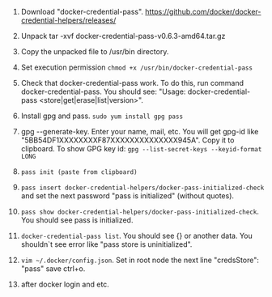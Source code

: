 1. Download "docker-credential-pass". https://github.com/docker/docker-credential-helpers/releases/

2. Unpack tar -xvf docker-credential-pass-v0.6.3-amd64.tar.gz

3. Copy the unpacked file to /usr/bin directory.

4. Set execution permission `chmod +x /usr/bin/docker-credential-pass` 

5. Check that docker-credential-pass work. To do this, run command docker-credential-pass. You should see: "Usage: docker-credential-pass <store|get|erase|list|version>".

6. Install gpg and pass. `sudo yum install gpg pass`

7. gpg --generate-key. Enter your name, mail, etc. You will get gpg-id like "5BB54DF1XXXXXXXXF87XXXXXXXXXXXXXX945A". Copy it to clipboard. To show GPG key id: `gpg --list-secret-keys --keyid-format LONG`

8. `pass init (paste from clipboard)`

9. `pass insert docker-credential-helpers/docker-pass-initialized-check` and set the next password "pass is initialized" (without quotes).

10. `pass show docker-credential-helpers/docker-pass-initialized-check`. You should see pass is initialized.

11. `docker-credential-pass list`. You should see {} or another data. You shouldn`t see error like "pass store is uninitialized".

12. `vim ~/.docker/config.json`. Set in root node the next line "credsStore": "pass" save ctrl+o.

13. after docker login and etc.
